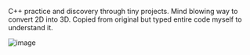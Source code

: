 C++ practice and discovery through tiny projects. Mind blowing way to convert 2D into 3D. Copied from original but typed entire code myself to understand it.

![image](https://upload.wikimedia.org/wikipedia/commons/e/e7/Simple_raycasting_with_fisheye_correction.gif)

